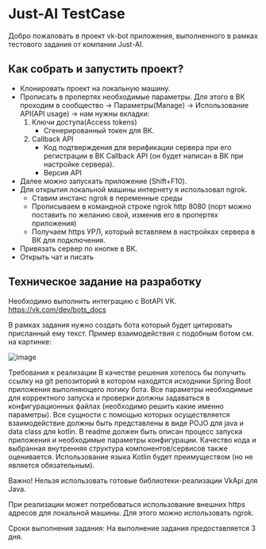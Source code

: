 # Just-AI TestCase
Добро пожаловать в проект vk-bot приложения, выполненного в рамках тестового задания от компании Just-AI.

## Как собрать и запустить проект?
* Клонировать проект на локальную машину.
* Прописать в пропертях необходимые параметры. Для этого в ВК проходим в сообщество -> Параметры(Manage) -> Использование API(API usage) -> нам нужны вкладки:
  1) Ключи доступа(Access tokens)
      * Сгенерированный токен для ВК.
  2) Callback API
      * Код подтверждения для верификации сервера при его регистрации в ВК Callback API (он будет написан в ВК при настройке сервера).
      * Версия API
* Далее можно запускать приложение (Shift+F10).
* Для открытия локальной машины интернету я использовал ngrok.
    - Ставим инстанс ngrok в переменные среды
    - Прописываем в командной строке ngrok http 8080 (порт можно поставить по желанию свой, изменив его в пропертях приложения)
    - Получаем https УРЛ, который вставляем в настройках сервера в ВК для подключения.
* Привязать сервер по кнопке в ВК.
* Открыть чат и писать


## Техническое задание на разработку

Необходимо выполнить интеграцию с BotAPI VK. https://vk.com/dev/bots_docs  

В рамках задания нужно создать бота который будет цитировать присланный ему текст. Пример взаимодействия с подобным ботом см. на картинке:

![image](https://github.com/Modusen/Just-AI_VK_bot_TestCase/assets/108898417/0e80f2b0-6d17-455e-aeb3-4c19d61b4f38)

Требования к реализации
В качестве решения хотелось бы получить ссылку на git репозиторий в котором находятся исходники Spring Boot приложения выполняющего логику бота. 
Все параметры необходимые для корректного запуска и проверки должны задаваться в конфигурационных файлах (необходимо решить какие именно параметры).
Все сущности с помощью которых осуществляется взаимодействие должны быть представлены в виде POJO для java и data class для kotlin.
В readme должен быть описан процесс запуска приложения и необходимые параметры конфигурации.
Качество кода и выбранная внутренняя структура компонентов/сервисов также оценивается.
Использование языка Kotlin будет преимуществом (но не является обязательным).

Важно! Нельзя использовать готовые библиотеки-реализации VkApi для Java.

При реализации может потребоваться использование внешних https адресов для локальной машины. Для этого можно использовать ngrok.

Сроки выполнения задания:
На выполнение задания предоставляется 3 дня.
